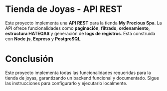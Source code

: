 # Tienda de Joyas - API REST

Este proyecto implementa una **API REST** para la tienda **My Precious Spa**. La API ofrece funcionalidades como **paginación**, **filtrado**, **ordenamiento**, **estructura HATEOAS** y generación de **logs de registros**. Está construida con **Node.js**, **Express** y **PostgreSQL**.

# Conclusión

Este proyecto implementa todas las funcionalidades requeridas para la tienda de joyas, garantizando un backend funcional y documentado. Sigue las instrucciones para configurarlo y ejecutarlo localmente.
